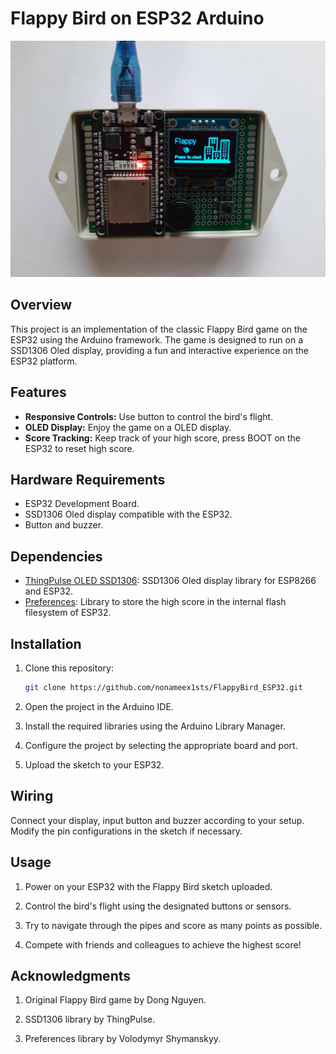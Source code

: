 # Flappy Bird on ESP32 Arduino

![Flappy Bird](flappy_bird_image.jpg)

## Overview

This project is an implementation of the classic Flappy Bird game on the ESP32 using the Arduino framework. The game is designed to run on a SSD1306 Oled display, providing a fun and interactive experience on the ESP32 platform.

## Features

- **Responsive Controls:** Use button to control the bird's flight.
- **OLED Display:** Enjoy the game on a OLED display.
- **Score Tracking:** Keep track of your high score, press BOOT on the ESP32 to reset high score.

## Hardware Requirements

- ESP32 Development Board.
- SSD1306 Oled display compatible with the ESP32.
- Button and buzzer.

## Dependencies

- [ThingPulse OLED SSD1306](https://github.com/ThingPulse/esp8266-oled-ssd1306.git): SSD1306 Oled display library for ESP8266 and ESP32.
- [Preferences](https://www.arduino.cc/reference/en/libraries/preferences/): Library to store the high score in the internal flash filesystem of ESP32.

## Installation

1. Clone this repository:

   ```bash
   git clone https://github.com/nonameex1sts/FlappyBird_ESP32.git
   ```

2. Open the project in the Arduino IDE.

3. Install the required libraries using the Arduino Library Manager.

4. Configure the project by selecting the appropriate board and port.

5. Upload the sketch to your ESP32.

## Wiring

Connect your display, input button and buzzer according to your setup. Modify the pin configurations in the sketch if necessary.

## Usage

1. Power on your ESP32 with the Flappy Bird sketch uploaded.

2. Control the bird's flight using the designated buttons or sensors.

3. Try to navigate through the pipes and score as many points as possible.

4. Compete with friends and colleagues to achieve the highest score!

## Acknowledgments

1. Original Flappy Bird game by Dong Nguyen.

2. SSD1306 library by ThingPulse.

3. Preferences library by Volodymyr Shymanskyy.
